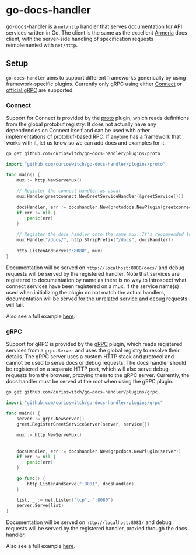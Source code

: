 # go-docs-handler

go-docs-handler is a `net/http` handler that serves documentation for API services written in Go.
The client is the same as the excellent [Armeria][0] docs client, with the server-side handling of
specification requests reimplemented with `net/http`.

## Setup

`go-docs-handler` aims to support different frameworks generically by using framework-specific
plugins. Currently only gRPC using either [Connect][1] or [official gRPC][2] are supported.

### Connect

Support for Connect is provided by the [proto](./plugins/proto) plugin, which reads definitions from the global
protobuf registry. It does not actually have any dependencies on Connect itself and can be
used with other implementations of protobuf-based RPC. If anyone has a framework that works with it,
let us know so we can add docs and examples for it.

```bash
go get github.com/curioswitch/go-docs-handler/plugins/proto
```

```go
import "github.com/curioswitch/go-docs-handler/plugins/proto"

func main() {
	mux := http.NewServeMux()
	
	// Register the connect handler as usual
	mux.Handle(greetconnect.NewGreetServiceHandler(&greetService{}))
	
	docsHandler, err := docshandler.New(protodocs.NewPlugin(greetconnect.GreetServiceName))
	if err != nil {
		panic(err)
	}
	
	// Register the docs handler onto the same mux. It's recommended to give it a prefix.
	mux.Handle("/docs/", http.StripPrefix("/docs", docsHandler))
	
	http.ListenAndServe(":8080", mux)
}
```

Documentation will be served on `http://localhost:8080/docs/` and debug requests will be served
by the registered handler. Note that services are registered to documentation by name as there
is no way to introspect what connect services have been registered on a mux. If the service name(s)
used when initializing the plugin do not match the actual handlers, documentation will be served
for the unrelated service and debug requests will fail.

Also see a full example [here](./examples/connect).

### gRPC

Support for gRPC is provided by the [gRPC](./plugins/grpc) plugin, which reads registered services
from a `grpc.Server` and uses the global registry to resolve their details. The gRPC server uses a
custom HTTP stack and protocol and cannot be used to serve docs or debug requests. The docs handler
should be registered on a separate HTTP port, which will also serve debug requests from the browser,
proxying them to the gRPC server. Currently, the docs handler must be served at the root when using
the gRPC plugin.

```bash
go get github.com/curioswitch/go-docs-handler/plugins/grpc
```

```go
import "github.com/curioswitch/go-docs-handler/plugins/grpc"

func main() {
	server := grpc.NewServer()
	greet.RegisterGreetServiceServer(server, service{})
	
	mux := http.NewServeMux()
	
	
	docsHandler, err := docshandler.New(grpcdocs.NewPlugin(server))
	if err != nil {
		panic(err)
	}
	
	go func() {
		http.ListenAndServe(":8081", docsHandler)
	}

	list, _ := net.Listen("tcp", ":8080")
	server.Serve(list)
}
```

Documentation will be served on `http://localhost:8081/` and debug requests will be served
by the registered handler, proxied through the docs handler.

Also see a full example [here](./examples/grpc).

[0]: https://armeria.dev
[1]: https://connectrpc.com/docs/go
[2]: https://github.com/grpc/grpc-go

